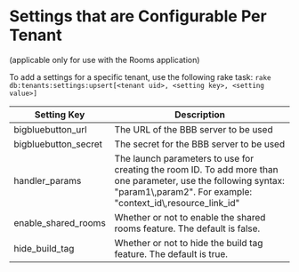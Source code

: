# Settings that are Configurable Per Tenant
(applicable only for use with the Rooms application)

To add a settings for a specific tenant, use the following rake task: `rake db:tenants:settings:upsert[<tenant uid>, <setting key>, <setting value>]`

| Setting Key |	Description |
| ----------  | ----------  |
| bigbluebutton_url | The URL of the BBB server to be used |
| bigbluebutton_secret | The secret for the BBB server to be used |
| handler_params | The launch parameters to use for creating the room ID. To add more than one parameter, use the following syntax: "param1\\,param2". For example: "context_id\\,resource_link_id" |
| enable_shared_rooms | Whether or not to enable the shared rooms feature. The default is false. |
| hide_build_tag | Whether or not to hide the build tag feature. The default is true. |

